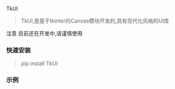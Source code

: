 TkUI
> TkUI,是基于tkinter的Canvas模块开发的,具有现代化风格的UI库


注意 目前还在开发中,请谨慎使用

### 快速安装

> pip install TkUI

### 示例

```python

```
